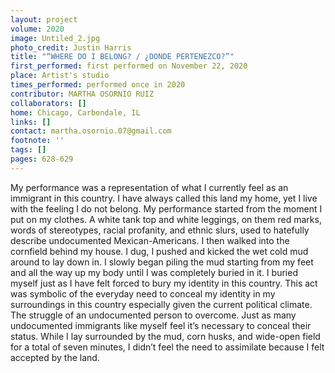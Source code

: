 ```yaml
---
layout: project
volume: 2020
image: Untiled_2.jpg
photo_credit: Justin Harris
title: "“WHERE DO I BELONG? / ¿DONDE PERTENEZCO?”"
first_performed: first performed on November 22, 2020
place: Artist's studio
times_performed: performed once in 2020
contributor: MARTHA OSORNIO RUIZ
collaborators: []
home: Chicago, Carbondale, IL
links: []
contact: martha.osornio.07@gmail.com
footnote: ''
tags: []
pages: 628-629
---
```



My performance was a representation of what I currently feel as an immigrant in this country. I have always called this land my home, yet I live with the feeling I do not belong. My performance started from the moment I put on my clothes. A white tank top and white leggings, on them red marks, words of stereotypes, racial profanity, and ethnic slurs, used to hatefully describe undocumented Mexican-Americans. I then walked into the cornfield behind my house. I dug, I pushed and kicked the wet cold mud around to lay down in. I slowly began piling the mud starting from my feet and all the way up my body until I was completely buried in it. I buried myself just as I have felt forced to bury my identity in this country.  This act was symbolic of the everyday need to conceal my identity in my surroundings in this country especially given the current political climate. The struggle of an undocumented person to overcome. Just as many undocumented immigrants like myself feel it’s necessary to conceal their status. While I lay surrounded by the mud, corn husks, and wide-open field for a total of seven minutes, I didn’t feel the need to assimilate because I felt accepted by the land.
